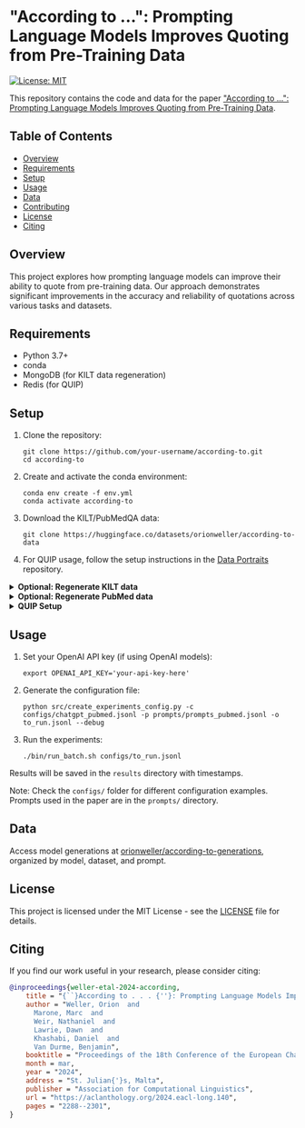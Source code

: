 # "According to ...": Prompting Language Models Improves Quoting from Pre-Training Data

[![License: MIT](https://img.shields.io/badge/License-MIT-yellow.svg)](https://opensource.org/licenses/MIT)

This repository contains the code and data for the paper ["According to ...": Prompting Language Models Improves Quoting from Pre-Training Data](https://arxiv.org/abs/2305.13252).

## Table of Contents

- [Overview](#overview)
- [Requirements](#requirements)
- [Setup](#setup)
- [Usage](#usage)
- [Data](#data)
- [Contributing](#contributing)
- [License](#license)
- [Citing](#citing)

## Overview

This project explores how prompting language models can improve their ability to quote from pre-training data. Our approach demonstrates significant improvements in the accuracy and reliability of quotations across various tasks and datasets.

## Requirements

- Python 3.7+
- conda
- MongoDB (for KILT data regeneration)
- Redis (for QUIP)

## Setup

1. Clone the repository:
   ```
   git clone https://github.com/your-username/according-to.git
   cd according-to
   ```

2. Create and activate the conda environment:
   ```
   conda env create -f env.yml
   conda activate according-to
   ```

3. Download the KILT/PubMedQA data:
   ```
   git clone https://huggingface.co/datasets/orionweller/according-to-data
   ```

4. For QUIP usage, follow the setup instructions in the [Data Portraits](https://github.com/ruyimarone/data-portraits) repository.

<details>
<summary><strong>Optional: Regenerate KILT data</strong></summary>

1. Install MongoDB
2. Clone the KILT repository:
   ```
   git clone https://github.com/facebookresearch/KILT.git
   ```
3. Follow the KILT README to download and prepare the data
4. Start the MongoDB server and load all documents
5. Run our parser:
   ```
   python src/parse_kilt_files.py
   ```
</details>

<details>
<summary><strong>Optional: Regenerate PubMed data</strong></summary>

1. Clone the PubMedQA repository:
   ```
   git clone https://github.com/pubmedqa/pubmedqa.git
   ```
2. Follow their README to split the dataset
3. Use the resulting `pubmedqa.json` file for further processing
</details>

<details>
<summary><strong>QUIP Setup</strong></summary>

1. Ensure you have recent versions of `cmake` and `gcc`
2. Clone the Data Portraits repository
3. Install Redis:
   ```
   bash install_redis.sh
   ```
4. Install the package:
   ```
   pip install -e .
   ```
5. Start Redis:
   ```
   python easy_redis.py --just-start
   ```
</details>

## Usage

1. Set your OpenAI API key (if using OpenAI models):
   ```
   export OPENAI_API_KEY='your-api-key-here'
   ```

2. Generate the configuration file:
   ```
   python src/create_experiments_config.py -c configs/chatgpt_pubmed.jsonl -p prompts/prompts_pubmed.jsonl -o to_run.jsonl --debug
   ```

3. Run the experiments:
   ```
   ./bin/run_batch.sh configs/to_run.jsonl
   ```

Results will be saved in the `results` directory with timestamps.

Note: Check the `configs/` folder for different configuration examples. Prompts used in the paper are in the `prompts/` directory.

## Data

Access model generations at [orionweller/according-to-generations](https://huggingface.co/datasets/orionweller/according-to-generations), organized by model, dataset, and prompt.

## License

This project is licensed under the MIT License - see the [LICENSE](LICENSE) file for details.

## Citing

If you find our work useful in your research, please consider citing:

```bibtex
@inproceedings{weller-etal-2024-according,
    title = "{``}According to . . . {''}: Prompting Language Models Improves Quoting from Pre-Training Data",
    author = "Weller, Orion  and
      Marone, Marc  and
      Weir, Nathaniel  and
      Lawrie, Dawn  and
      Khashabi, Daniel  and
      Van Durme, Benjamin",
    booktitle = "Proceedings of the 18th Conference of the European Chapter of the Association for Computational Linguistics (Volume 1: Long Papers)",
    month = mar,
    year = "2024",
    address = "St. Julian{'}s, Malta",
    publisher = "Association for Computational Linguistics",
    url = "https://aclanthology.org/2024.eacl-long.140",
    pages = "2288--2301",
}
```